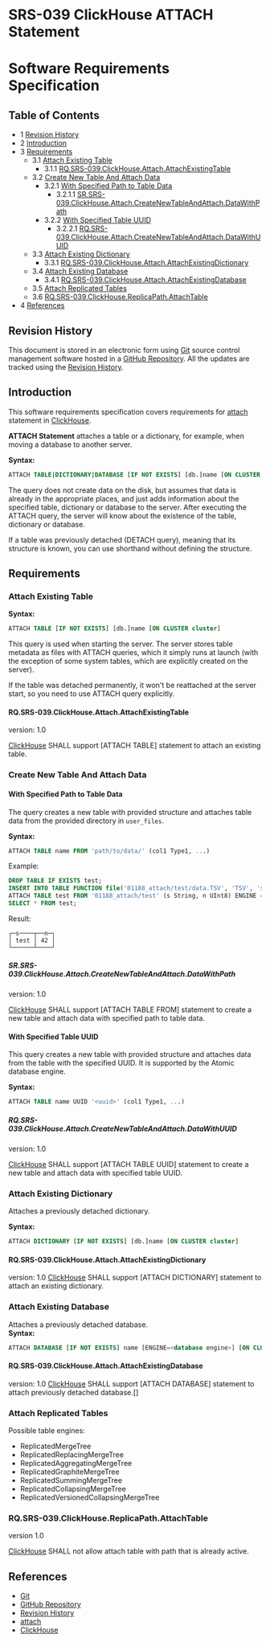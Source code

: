 # SRS-039 ClickHouse ATTACH Statement
# Software Requirements Specification

## Table of Contents

* 1 [Revision History](#revision-history)
* 2 [Introduction](#introduction)
* 3 [Requirements](#requirements)
    * 3.1 [Attach Existing Table](#attach-existing-table)
        * 3.1.1 [RQ.SRS-039.ClickHouse.Attach.AttachExistingTable](#rqsrs-039clickhouseattachattachexistingtable)
    * 3.2 [Create New Table And Attach Data](#create-new-table-and-attach-data)
        * 3.2.1 [With Specified Path to Table Data](#with-specified-path-to-table-data)
            * 3.2.1.1 [SR.SRS-039.ClickHouse.Attach.CreateNewTableAndAttach.DataWithPath](#srsrs-039clickhouseattachcreatenewtableandattachdatawithpath)
        * 3.2.2 [With Specified Table UUID](#with-specified-table-uuid)
            * 3.2.2.1 [RQ.SRS-039.ClickHouse.Attach.CreateNewTableAndAttach.DataWithUUID](#rqsrs-039clickhouseattachcreatenewtableandattachdatawithuuid)
    * 3.3 [Attach Existing Dictionary](#attach-existing-dictionary)
        * 3.3.1 [RQ.SRS-039.ClickHouse.Attach.AttachExistingDictionary](#rqsrs-039clickhouseattachattachexistingdictionary)
    * 3.4 [Attach Existing Database](#attach-existing-database)
        * 3.4.1 [RQ.SRS-039.ClickHouse.Attach.AttachExistingDatabase](#rqsrs-039clickhouseattachattachexistingdatabase)
    * 3.5 [Attach Replicated Tables](#attach-replicated-tables)
    * 3.6 [RQ.SRS-039.ClickHouse.ReplicaPath.AttachTable](#rqsrs-039clickhousereplicapathattachtable)
* 4 [References](#references)

## Revision History

This document is stored in an electronic form using [Git] source control management software
hosted in a [GitHub Repository].
All the updates are tracked using the [Revision History].

## Introduction

This software requirements specification covers requirements for [attach] statement in [ClickHouse].

**ATTACH Statement** attaches a table or a dictionary, for example, when moving a database to another server.

**Syntax:**  
```sql
ATTACH TABLE|DICTIONARY|DATABASE [IF NOT EXISTS] [db.]name [ON CLUSTER cluster] ...
``` 
The query does not create data on the disk, but assumes that data is already in the appropriate places, and just adds information about the specified table, dictionary or database to the server. After executing the ATTACH query, the server will know about the existence of the table, dictionary or database.

If a table was previously detached (DETACH query), meaning that its structure is known, you can use shorthand without defining the structure.

## Requirements

### Attach Existing Table

**Syntax:**  
```sql
ATTACH TABLE [IF NOT EXISTS] [db.]name [ON CLUSTER cluster]
```

This query is used when starting the server. The server stores table metadata as files with ATTACH queries, which it simply runs at launch (with the exception of some system tables, which are explicitly created on the server).

If the table was detached permanently, it won't be reattached at the server start, so you need to use ATTACH query explicitly.

#### RQ.SRS-039.ClickHouse.Attach.AttachExistingTable
version: 1.0

[ClickHouse] SHALL support [ATTACH TABLE] statement to attach an existing table.

### Create New Table And Attach Data

#### With Specified Path to Table Data

The query creates a new table with provided structure and attaches table data from the provided directory in `user_files`.

**Syntax:**
```sql
ATTACH TABLE name FROM 'path/to/data/' (col1 Type1, ...)
```

Example:  
```sql
DROP TABLE IF EXISTS test;
INSERT INTO TABLE FUNCTION file('01188_attach/test/data.TSV', 'TSV', 's String, n UInt8') VALUES ('test', 42);
ATTACH TABLE test FROM '01188_attach/test' (s String, n UInt8) ENGINE = File(TSV);
SELECT * FROM test;
```
Result:  
```
┌─s────┬──n─┐
│ test │ 42 │
└──────┴────┘
```

##### SR.SRS-039.ClickHouse.Attach.CreateNewTableAndAttach.DataWithPath
version: 1.0

[ClickHouse] SHALL support [ATTACH TABLE FROM] statement to create a new table and attach data with specified path to table data.

#### With Specified Table UUID

This query creates a new table with provided structure and attaches data from the table with the specified UUID. It is supported by the Atomic database engine.

**Syntax:**
```sql
ATTACH TABLE name UUID '<uuid>' (col1 Type1, ...)
```

##### RQ.SRS-039.ClickHouse.Attach.CreateNewTableAndAttach.DataWithUUID
version: 1.0

[ClickHouse] SHALL support [ATTACH TABLE UUID] statement to create a new table and attach data with specified table UUID.

### Attach Existing Dictionary
Attaches a previously detached dictionary.

**Syntax:**  
```sql
ATTACH DICTIONARY [IF NOT EXISTS] [db.]name [ON CLUSTER cluster]
```

#### RQ.SRS-039.ClickHouse.Attach.AttachExistingDictionary
version: 1.0
[ClickHouse] SHALL support [ATTACH DICTIONARY] statement to attach an existing dictionary.

### Attach Existing Database
Attaches a previously detached database.  
**Syntax:**  
```sql
ATTACH DATABASE [IF NOT EXISTS] name [ENGINE=<database engine>] [ON CLUSTER cluster]
```

#### RQ.SRS-039.ClickHouse.Attach.AttachExistingDatabase
version: 1.0
[ClickHouse] SHALL support [ATTACH DATABASE] statement to attach previously detached database.[]

### Attach Replicated Tables

Possible table engines:
- ReplicatedMergeTree
- ReplicatedReplacingMergeTree
- ReplicatedAggregatingMergeTree
- ReplicatedGraphiteMergeTree
- ReplicatedSummingMergeTree
- ReplicatedCollapsingMergeTree
- ReplicatedVersionedCollapsingMergeTree

### RQ.SRS-039.ClickHouse.ReplicaPath.AttachTable
version 1.0  

[ClickHouse] SHALL not allow attach table with path that is already active.

## References

* [Git]
* [GitHub Repository]
* [Revision History]
* [attach]
* [ClickHouse]


[Git]: https://git-scm.com/
[GitHub Repository]: https://github.com/Altinity/clickhouse-regression/blob/main/attach/requirements/requirements.md
[Revision History]: https://github.com/Altinity/clickhouse-regression/commits/main/attach/requirements/requirements.md
[attach]: https://clickhouse.com/docs/en/sql-reference/statements/attach/
[ClickHouse]: https://clickhouse.com
